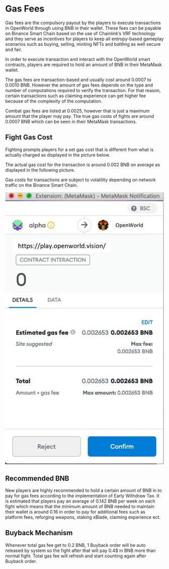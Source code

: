 # Gas Fees

Gas fees are the compulsory payout by the players to execute transactions in OpenWorld through using BNB in their wallet. These fees can be payable on Binance Smart Chain based on the use of Chainlink’s VRF technology and they serve as incentives for players to keep all entropy-based gameplay scenarios such as buying, selling, minting NFTs and battling as well secure and fair.

In order to execute transaction and interact with the OpenWorld smart contracts, players are required to hold an amount of BNB in their MetaMask wallet.

The gas fees are transaction-based and usually cost around 0.0007 to 0.0010 BNB. However the amount of gas fees depends on the type and number of computations required to verify the transaction. For that reason, certain transactions such as claiming experience can get higher fee because of the complexity of the computation.

Combat gas fees are listed at 0.0025, however that is just a maximum amount that the player may pay. The true gas costs of fights are around 0.0007 BNB which can be seen in their MetaMask transactions.

## Fight Gas Cost

Fighting prompts players for a set gas cost that is different from what is actually charged as displayed in the picture below.

The actual gas cost for the transaction is around 0.002 BNB on average as displayed in the following picture.

Gas costs for transactions are subject to volatility depending on network traffic on the Binance Smart Chain.

![](../.gitbook/assets/Picture1.png)

## Recommended BNB

New players are highly recommended to hold a certain amount of BNB in to pay for gas fees according to the implementation of Early Withdraw Tax. It is estimated that players pay an average of 0.142 BNB per week on each fight which means that the minimum amount of BNB needed to maintain their wallet is around 0.16 in order to pay for additional fees such as platform fees, reforging weapons, staking xBlade, claiming experience ect.

## Buyback Mechanism

Whenever total gas fee get to 0.2 BNB, 1 Buyback order will be auto released by system so the fight after that will pay 0.4$ in BNB more than normal fight. Total gas fee will refresh and start counting again after Buyback order.
